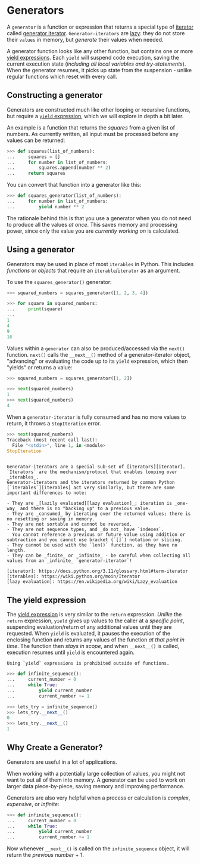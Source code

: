 # Generators

A `generator` is a function or expression that returns a special type of [iterator][iterator] called [generator iterator][generator-iterator].
`Generator-iterators` are [lazy][lazy iterator]: they do not store their `values` in memory, but _generate_ their values when needed.

A generator function looks like any other function, but contains one or more [yield expressions][yield expression].
Each `yield` will suspend code execution, saving the current execution state (_including all local variables and try-statements_).
When the generator resumes, it picks up state from the suspension - unlike regular functions which reset with every call.


## Constructing a generator

Generators are constructed much like other looping or recursive functions, but require a [`yield` expression](#the-yield-expression), which we will explore in depth a bit later.

An example is a function that returns the _squares_ from a given list of numbers.
As currently written, all input must be processed before any values can be returned:

```python
>>> def squares(list_of_numbers):
...     squares = []
...     for number in list_of_numbers:
...         squares.append(number ** 2)
...     return squares
```

You can convert that function into a generator like this:

```python
>>> def squares_generator(list_of_numbers):
...     for number in list_of_numbers:
...         yield number ** 2
```

The rationale behind this is that you use a generator when you do not need to produce all the values _at once_.
This saves memory and processing power, since only the value you are _currently working on_ is calculated.


## Using a generator

Generators may be used in place of most `iterables` in Python.
This includes _functions_ or _objects_ that require an `iterable`/`iterator` as an argument.

To use the `squares_generator()` generator:

```python
>>> squared_numbers = squares_generator([1, 2, 3, 4])

>>> for square in squared_numbers:
...     print(square)
...
1
4
9
16
```

Values within a `generator` can also be produced/accessed via the `next()` function.
`next()` calls the `__next__()` method of a generator-iterator object, "advancing" or evaluating the code up to its `yield` expression, which then "yields" or returns a value:

```python
>>> squared_numbers = squares_generator([1, 2])

>>> next(squared_numbers)
1
>>> next(squared_numbers)
4
```

When a `generator-iterator` is fully consumed and has no more values to return, it throws a `StopIteration` error.

```python
>>> next(squared_numbers)
Traceback (most recent call last):
  File "<stdin>", line 1, in <module>
StopIteration
```


~~~~exercism/note

Generator-iterators are a special sub-set of [iterators][iterator].
`Iterators` are the mechanism/protocol that enables looping over _iterables_.
Generator-iterators and the iterators returned by common Python [`iterables`][iterables] act very similarly, but there are some important differences to note:

- They are _[lazily evaluated][lazy evaluation]_; iteration is _one-way_ and there is no "backing up" to a previous value.
- They are _consumed_ by iterating over the returned values; there is no resetting or saving in memory.
- They are not sortable and cannot be reversed.
- They are not sequence types, and _do not_ have `indexes`. 
  You cannot reference a previous or future value using addition or subtraction and you cannot use bracket (`[]`) notation or slicing.
- They cannot be used with the `len()` function, as they have no length.
- They can be _finite_ or _infinite_ - be careful when collecting all values from an _infinite_ `generator-iterator`!

[iterator]: https://docs.python.org/3.11/glossary.html#term-iterator
[iterables]: https://wiki.python.org/moin/Iterator
[lazy evaluation]: https://en.wikipedia.org/wiki/Lazy_evaluation
~~~~


## The yield expression

The [yield expression][yield expression] is very similar to the `return` expression.
_Unlike_ the `return` expression, `yield` gives up values to the caller at a _specific point_, suspending evaluation/return of any additional values until they are requested.
When `yield` is evaluated, it pauses the execution of the enclosing function and returns any values of the function _at that point in time_.
The function then _stays in scope_, and when `__next__()` is called, execution resumes until `yield` is encountered again.


~~~~exercism/note
Using `yield` expressions is prohibited outside of functions.
~~~~

```python
>>> def infinite_sequence():
...     current_number = 0
...     while True:
...         yield current_number
...         current_number += 1

>>> lets_try = infinite_sequence()
>>> lets_try.__next__()
0
>>> lets_try.__next__()
1
```


## Why Create a Generator?

Generators are useful in a lot of applications.

When working with a potentially large collection of values, you might not want to put all of them into memory.
A generator can be used to work on larger data piece-by-piece, saving memory and improving performance.

Generators are also very helpful when a process or calculation is _complex_, _expensive_, or _infinite_:

```python
>>> def infinite_sequence():
...     current_number = 0
...     while True:
...         yield current_number
...         current_number += 1
```

Now whenever `__next__()` is called on the `infinite_sequence` object, it will return the _previous number_ + 1.


[generator-iterator]: https://docs.python.org/3.11/glossary.html#term-generator-iterator
[iterables]: https://wiki.python.org/moin/Iterator
[iterator]: https://docs.python.org/3.11/glossary.html#term-iterator
[lazy evaluation]: https://en.wikipedia.org/wiki/Lazy_evaluation
[lazy iterator]: https://en.wikipedia.org/wiki/Lazy_evaluation
[yield expression]: https://docs.python.org/3.11/reference/expressions.html#yield-expressions
